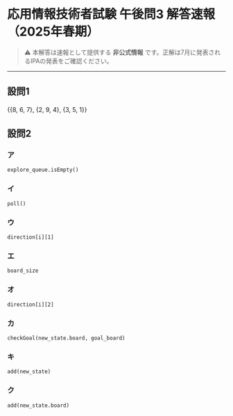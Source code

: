 # 応用情報技術者試験 午後問3 解答速報（2025年春期）

> ⚠️ 本解答は速報として提供する **非公式情報** です。正解は7月に発表されるIPAの発表をご確認ください。

---
## 設問1  
{{8, 6, 7}, {2, 9, 4}, {3, 5, 1}}　  

## 設問2
### ア  
`explore_queue.isEmpty()`
### イ  
`poll()`  

### ウ  
`direction[i][1]`  

### エ  
`board_size`  

### オ  
`direction[i][2]`  

### カ  
`checkGoal(new_state.board, goal_board)`  

### キ  
`add(new_state)`  

### ク  
`add(new_state.board)`  
